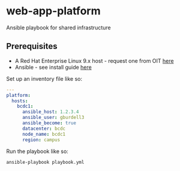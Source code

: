 # web-app-platform
Ansible playbook for shared infrastructure

## Prerequisites

- A Red Hat Enterprise Linux 9.x host - request one from OIT [here](https://gatech.service-now.com/technology?id=sc_cat_item&sys_id=4d656885dba3c850fc9efe8d0f96194f&sysparm_category=eb2e1a60db11c0987bbc68461b96191f)
- Ansible - see install guide [here](https://docs.ansible.com/ansible/latest/installation_guide/intro_installation.html)

Set up an inventory file like so:

```yaml
---
platform:
  hosts:
    bcdc1:
      ansible_host: 1.2.3.4
      ansible_user: gburdell3
      ansible_become: true
      datacenter: bcdc
      node_name: bcdc1
      region: campus
```

Run the playbook like so:

```sh
ansible-playbook playbook.yml
```
